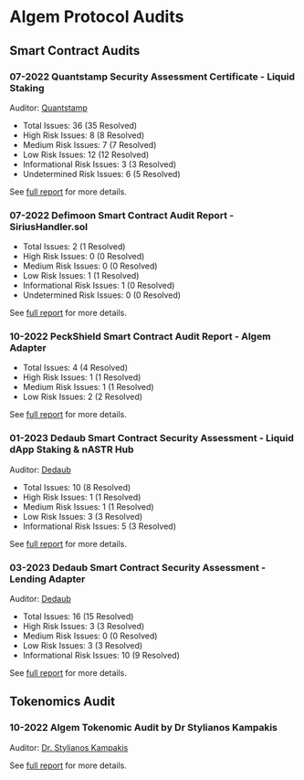 # Algem Protocol Audits

## Smart Contract Audits

### 07-2022 Quantstamp Security Assessment Certificate - Liquid Staking

Auditor: [Quantstamp](https://quantstamp.com/)

- Total Issues: 36 (35 Resolved)
- High Risk Issues: 8 (8 Resolved)
- Medium Risk Issues: 7 (7 Resolved)
- Low Risk Issues: 12 (12 Resolved)
- Informational Risk Issues: 3 (3 Resolved)
- Undetermined Risk Issues: 6 (5 Resolved)

See [full report](Quantstamp%20Security%20Assessment%20Certificate%20-%20Liquid%20Staking.pdf) for more details.

### 07-2022 Defimoon Smart Contract Audit Report - SiriusHandler.sol

- Total Issues: 2 (1 Resolved)
- High Risk Issues: 0 (0 Resolved)
- Medium Risk Issues: 0 (0 Resolved)
- Low Risk Issues: 1 (1 Resolved)
- Informational Risk Issues: 1 (0 Resolved)
- Undetermined Risk Issues: 0 (0 Resolved)

See [full report](Defimoon%20Smart%20Contract%20Audit%20Report%20-%20SiriusHandler.sol.pdf) for more details.

### 10-2022 PeckShield Smart Contract Audit Report - Algem Adapter

- Total Issues: 4 (4 Resolved)
- High Risk Issues: 1 (1 Resolved)
- Medium Risk Issues: 1 (1 Resolved)
- Low Risk Issues: 2 (2 Resolved)

See [full report](PeckShield%20Smart%20Contract%20Audit%20Report%20-%20Algem%20Adapter.pdf) for more details.

### 01-2023 Dedaub Smart Contract Security Assessment - Liquid dApp Staking & nASTR Hub

Auditor: [Dedaub](https://dedaub.com/)

- Total Issues: 10 (8 Resolved)
- High Risk Issues: 1 (1 Resolved)
- Medium Risk Issues: 1 (1 Resolved)
- Low Risk Issues: 3 (3 Resolved)
- Informational Risk Issues: 5 (3 Resolved)

See [full report](Dedaub%20Smart%20Contract%20Security%20Assessment%20-%20Liquid%20dApp%20Staking%20%26%20nASTR%20Hub.pdf) for more details.

### 03-2023 Dedaub Smart Contract Security Assessment - Lending Adapter

Auditor: [Dedaub](https://dedaub.com/)

- Total Issues: 16 (15 Resolved)
- High Risk Issues: 3 (3 Resolved)
- Medium Risk Issues: 0 (0 Resolved)
- Low Risk Issues: 3 (3 Resolved)
- Informational Risk Issues: 10 (9 Resolved)

See [full report](Dedaub%20Smart%20Contract%20Security%20Assessment%20-%20Lending%20Adapter.pdf) for more details.

## Tokenomics Audit

### 10-2022 Algem Tokenomic Audit by Dr Stylianos Kampakis 

Auditor: [Dr. Stylianos Kampakis](https://www.linkedin.com/in/dr-stylianos-kampakis)

See [full report](Algem%20Tokenomic%20Audit%20by%20Dr%20Stylianos%20Kampakis.pdf) for more details.
